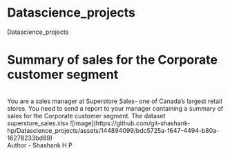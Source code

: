 # Datascience_projects
Datascience_projects
<h1> Summary of sales for the Corporate customer segment</h1>
<br>
<Title>
  Requirements
</Title>
<body>
  You are a sales manager at Superstore Sales- one of Canada’s largest retail stores. You need to send a report to your manager containing a summary of sales for the Corporate customer segment.
  The dataset superstore_sales.xlsx
  </body>
![image](https://github.com/git-shashank-hp/Datascience_projects/assets/144894099/bdc5725a-f647-4494-b80a-16278233bd89)

<br>
Author - Shashank H P
